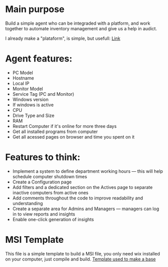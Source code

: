 # Main purpose
Build a simple agent who can be integraded with a platform, and work together to automate inventory management and give us a help in audict.

I already make a "plataform", is simple, but usefull: [Link](https://github.com/ImComfortable/Site-agent/tree/main)

# Agent features:
- PC Model
- Hostname
- Local IP
- Monitor Model
- Service Tag (PC and Monitor)
- Windows version
- If windows is active
- CPU
- Drive Type and Size
- RAM
- Restart Computer if it's online for more three days
- Get all installed programs from computer
- Get all acessed pages on browser and time you spent on it

# Features to think:

- Implement a system to define department working hours — this will help schedule computer shutdown times
- Create a Configuration page
- Add filters and a dedicated section on the Actives page to separate inactive computers from active ones
- Add comments throughout the code to improve readability and understanding
- Create a separate area for Admins and Managers — managers can log in to view reports and insights
- Enable one-click generation of insights
# MSI Template
This file is a simple template to build a MSI file, you only need wix installed on your computer, just compile and build.
[Template used to make a base](https://github.com/letsdoautomation/wix-toolset-4-cli/tree/49292c799901d8dc69b68e20bdf204c454637a8f/Create%20Visual%20Studio%20Code%20MSI%20installation%20file)  
